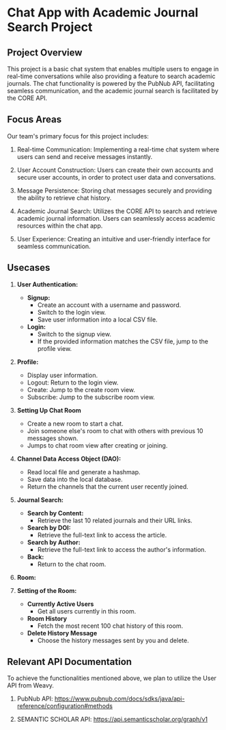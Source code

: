 # Chat App with Academic Journal Search Project

## Project Overview
This project is a basic chat system that enables multiple users to engage in real-time conversations while also 
providing a feature to search academic journals. The chat functionality is powered by the PubNub API, facilitating 
seamless communication, and the academic journal search is facilitated by the CORE API.

## Focus Areas
Our team's primary focus for this project includes:

1. Real-time Communication: Implementing a real-time chat system where users can send and receive messages instantly.

2. User Account Construction: Users can create their own accounts and secure user accounts, in order to protect user data and conversations.

3. Message Persistence: Storing chat messages securely and providing the ability to retrieve chat history.

4. Academic Journal Search: Utilizes the CORE API to search and retrieve academic journal information. Users can seamlessly access academic resources within the chat app.

5. User Experience: Creating an intuitive and user-friendly interface for seamless communication.

## Usecases
1. **User Authentication:**
    - **Signup:**
        - Create an account with a username and password.
        - Switch to the login view.
        - Save user information into a local CSV file.
    - **Login:**
        - Switch to the signup view.
        - If the provided information matches the CSV file, jump to the profile view.

2. **Profile:**
    - Display user information.
    - Logout: Return to the login view.
    - Create: Jump to the create room view.
    - Subscribe: Jump to the subscribe room view.

3. **Setting Up Chat Room**
   - Create a new room to start a chat. 
   - Join someone else's room to chat with others with previous
   10 messages shown.
   - Jumps to chat room view after creating or joining.

4. **Channel Data Access Object (DAO):**
    - Read local file and generate a hashmap.
    - Save data into the local database.
    - Return the channels that the current user recently joined.

5. **Journal Search:**
    - **Search by Content:**
        - Retrieve the last 10 related journals and their URL links.
    - **Search by DOI:**
        - Retrieve the full-text link to access the article.
    - **Search by Author:**
        - Retrieve the full-text link to access the author's information.
    - **Back:**
        - Return to the chat room.
6. **Room:**
7. **Setting of the Room:**
   - **Currently Active Users**
        - Get all users currently in this room.
   - **Room History**
        - Fetch the most recent 100 chat history of this room. 
   - **Delete History Message**
        - Choose the history messages sent by you and delete.


## Relevant API Documentation
To achieve the functionalities mentioned above, we plan to utilize the User API from Weavy.

1. PubNub API: https://www.pubnub.com/docs/sdks/java/api-reference/configuration#methods

2. SEMANTIC SCHOLAR API: https://api.semanticscholar.org/graph/v1



